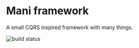# Mani framework

A small CQRS inspired framework with many things.

![build status](https://github.com/jvalduvieco/mani/actions/workflows/ci.yml/badge.svg)


